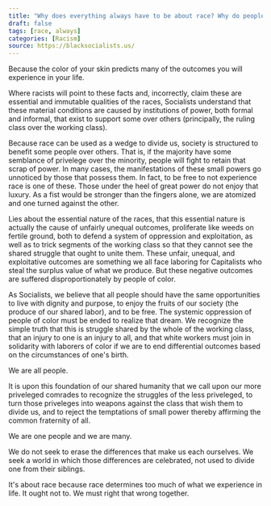 ```yaml
---
title: "Why does everything always have to be about race? Why do people always have to bring race into it?"
draft: false
tags: [race, always]
categories: [Racism]
source: https://blacksocialists.us/
---
```


Because the color of your skin predicts many of the outcomes you will experience in your life.  
  
Where racists will point to these facts and, incorrectly, claim these are essential and immutable qualities of the races, Socialists understand that these material conditions are caused by institutions of power, both formal and informal, that exist to support some over others (principally, the ruling class over the working class).  
  
Because race can be used as a wedge to divide us, society is structured to benefit some people over others. That is, if the majority have some semblance of privelege over the minority, people will fight to retain that scrap of power. In many cases, the manifestations of these small powers go unnoticed by those that possess them. In fact, to be free to not experience race is one of these. Those under the heel of great power do not enjoy that luxury. As a fist would be stronger than the fingers alone, we are atomized and one turned against the other.  
  
Lies about the essential nature of the races, that this essential nature is actually the cause of unfairly unequal outcomes, proliferate like weeds on fertile ground, both to defend a system of oppression and exploitation, as well as to trick segments of the working class so that they cannot see the shared struggle that ought to unite them. These unfair, unequal, and exploitative outcomes are something we all face laboring for Capitalists who steal the surplus value of what we produce. But these negative outcomes are suffered disproportionately by people of color.  
  
As Socialists, we believe that all people should have the same opportunities to live with dignity and purpose, to enjoy the fruits of our society (the produce of our shared labor), and to be free. The systemic oppression of people of color must be ended to realize that dream. We recognize the simple truth that this is struggle shared by the whole of the working class, that an injury to one is an injury to all, and that white workers must join in solidarity with laborers of color if we are to end differential outcomes based on the circumstances of one's birth.  
  
We are all people.  
  
It is upon this foundation of our shared humanity that we call upon our more priveleged comrades to recognize the struggles of the less priveleged, to turn those priveleges into weapons against the class that wish them to divide us, and to reject the temptations of small power thereby affirming the common fraternity of all.  
  
We are one people and we are many.  
  
We do not seek to erase the differences that make us each ourselves. We seek a world in which those differences are celebrated, not used to divide one from their siblings.  
  
It's about race because race determines too much of what we experience in life. It ought not to. We must right that wrong together.


